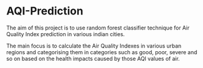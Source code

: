 # AQI-Prediction
The aim of this project is to use random forest classifier technique for Air Quality Index prediction in various indian cities.

The main focus is to calculate the Air Quality Indexes in various urban regions and categorising them in categories such as good, poor, severe and so on based on the health impacts caused by those AQI values of air.
